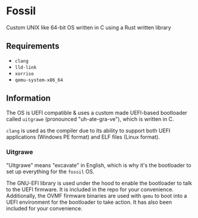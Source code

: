 # Fossil
Custom UNIX like 64-bit OS written in C using a Rust written library

## Requirements

- `clang`
- `lld-link`
- `xorriso`
- `qemu-system-x86_64`

## Information
The OS is UEFI compatible & uses a custom made UEFI-based bootloader called `uitgrawe` (pronounced "uh-ate-gra-ve"), which is written in C. 

`clang` is used as the compiler due to its ability to support both UEFI applications (Windows PE format) and ELF files (Linux format).

### Uitgrawe
"Uitgrawe" means "excavate" in English, which is why it's the bootloader to set up everything for the `fossil` OS.

The GNU-EFI library is used under the hood to enable the bootloader to talk to the UEFI firmware. It is included in the repo for your convenience.
Additionally, the OVMF firmware binaries are used with `qemu` to boot into a UEFI environment for the bootloader to take action. It has also been included for your convenience.